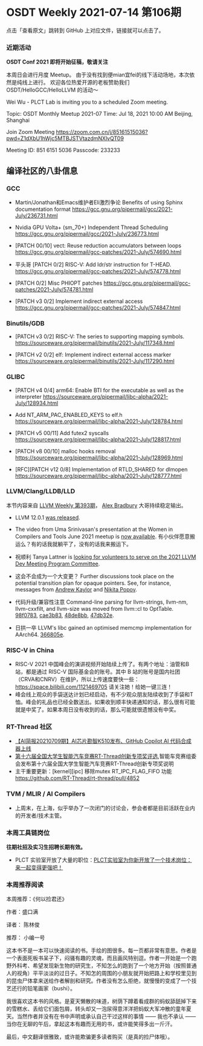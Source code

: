 # OSDT Weekly 2021-07-14 第106期

点击「查看原文」跳转到 GitHub 上对应文件，链接就可以点击了。

### 近期活动

**OSDT Conf 2021 即将开始征稿，敬请关注**

本周日会进行月度 Meetup。 由于没有找到便mian宜fei的线下活动场地，本次依然是纯线上进行。
欢迎各位热爱开源的老板赞助我们 OSDT/HelloGCC/HelloLLVM 的活动～

Wei Wu - PLCT Lab is inviting you to a scheduled Zoom meeting.

Topic: OSDT Monthly Meetup 2021-07
Time: Jul 18, 2021 10:00 AM Beijing, Shanghai

Join Zoom Meeting
https://zoom.com.cn/j/85161515036?pwd=Z1dXbU1hWjc5MTBJSTVtazdmNXlvQT09

Meeting ID: 851 6151 5036
Passcode: 233233

## 编译社区的八卦信息

### GCC

- Martin/Jonathan和Emacs维护者Eli激烈争论
  Benefits of using Sphinx documentation format
  https://gcc.gnu.org/pipermail/gcc/2021-July/236731.html

- Nvidia GPU Volta+ (sm_70+) Independent Thread Scheduling
  https://gcc.gnu.org/pipermail/gcc/2021-July/236773.html

- [PATCH 00/10] vect: Reuse reduction accumulators between loops
  https://gcc.gnu.org/pipermail/gcc-patches/2021-July/574690.html

- 平头哥 [PATCH 0/2] RISC-V: Add ldr/str instruction for T-HEAD.
  https://gcc.gnu.org/pipermail/gcc-patches/2021-July/574778.html

- [PATCH 0/2] Misc PHIOPT patches
  https://gcc.gnu.org/pipermail/gcc-patches/2021-July/574781.html

- [PATCH v3 0/2] Implement indirect external access
  https://gcc.gnu.org/pipermail/gcc-patches/2021-July/574847.html

### Binutils/GDB

- [PATCH v3 0/2] RISC-V: The series to supporting mapping symbols.
  https://sourceware.org/pipermail/binutils/2021-July/117348.html

- [PATCH v2 0/2] elf: Implement indirect external access marker
  https://sourceware.org/pipermail/binutils/2021-July/117290.html

### GLIBC

- [PATCH v4 0/4] arm64: Enable BTI for the executable as well as the interpreter
  https://sourceware.org/pipermail/libc-alpha/2021-July/128934.html

- Add NT_ARM_PAC_ENABLED_KEYS to elf.h
  https://sourceware.org/pipermail/libc-alpha/2021-July/128784.html

- [PATCH v5 00/11] Add futex2 syscalls
  https://sourceware.org/pipermail/libc-alpha/2021-July/128817.html

- [PATCH v8 00/10] malloc hooks removal
  https://sourceware.org/pipermail/libc-alpha/2021-July/128969.html

- [RFC][PATCH v12 0/8] Implementation of RTLD_SHARED for dlmopen
  https://sourceware.org/pipermail/libc-alpha/2021-July/128777.html

### LLVM/Clang/LLDB/LLD

本节内容来自 [LLVM Weekly 第393期](http://llvmweekly.org/issue/393)，
[Alex Bradbury](https://www.linkedin.com/in/alex-bradbury/) 大哥持续稳定输出。

* LLVM 12.0.1 [was released](https://lists.llvm.org/pipermail/llvm-announce/2021-July/000093.html).

* The video from Uma Srinivasan's presentation at the Women in Compilers and Tools June 2021 meetup is [now available](https://www.youtube.com/watch?v=K558YT30AKE).
  有小伙伴愿意搬运么？有的话我就躺平了，没有的话我来搬运下。

* 祝顺利 Tanya Lattner is [looking for volunteers to serve on the 2021 LLVM Dev Meeting Program Committee](https://lists.llvm.org/pipermail/llvm-dev/2021-July/151667.html).

* 这会不会成为一个大变更？ Further discussions took place on the potential transition plan for opaque pointers. See, for instance, messages from [Andrew  Kaylor](https://lists.llvm.org/pipermail/llvm-dev/2021-July/151670.html) and [Nikita Popov](https://lists.llvm.org/pipermail/llvm-dev/2021-July/151673.html).

* 代码升级/兼容性注意 Command-line parsing for llvm-strings, llvm-nm, llvm-cxxfilt, and llvm-size
  was moved from llvm::cl to OptTable.
  [98f0783](https://reviews.llvm.org/rG98f078324fc5),
  [cae3b83](https://reviews.llvm.org/rGcae3b831f430),
  [48de8bb](https://reviews.llvm.org/rG48de8bb0d375),
  [47db32e](https://reviews.llvm.org/rG47db32e542eb).

* 日拱一卒 LLVM's libc gained an optimised memcmp implementation for AArch64.
  [366805e](https://reviews.llvm.org/rG366805ea175e).

### RISC-V in China

* RISC-V 2021 中国峰会的演讲视频开始陆续上传了。有两个地址：油管和B站，都是通过 RISC-V 国际基金会的账号。其中 B 站的账号是国内社团（CRVA和CNRV）在维护，所以上传速度要快一些：
  https://space.bilibili.com/1121469705
  请关注她！给她一键三连！
* 峰会线上观众的手袋送达计划已经启动，有不少观众朋友陆续收到了手袋和T恤。峰会的礼品也已经全数送出。如果收到顺丰快递通知的话，那么很有可能就是中奖了。如果本周日没有收到的话，那么可能就很遗憾没有中奖。

### RT-Thread 社区

- [【AI简报20210709期】AI芯片勘智K510发布、GitHub Copilot AI 代码合成器上线](https://mp.weixin.qq.com/s/YLeq6VTnKxn25UFw6fEt3w)
- [第十六届全国大学生智能汽车竞赛RT-Thread创新专项奖评选](https://mp.weixin.qq.com/s/6kRtlYB-cnIKoS2WtnX1fw),智能车竞赛组委会发布第十六届全国大学生智能汽车竞赛RT-Thread创新专项奖说明
- 主干重要更新：[kernel][ipc] 移除mutex RT_IPC_FLAG_FIFO 功能 https://github.com/RT-Thread/rt-thread/pull/4852

### TVM / MLIR / AI Compilers

* 上周末，在上海，似乎举办了一次闭门的讨论会，参会者都是目前活跃在业内的开发者/技术主管。

### 本周工具链岗位

**往期社招及实习生招聘长期有效。**

- PLCT 实验室开放了大量的职位：[PLCT实验室为你新开放了一个技术岗位：来一起变得更强吧！](https://mp.weixin.qq.com/s/wXj-w5QCfRCLZ8eko1ysxQ)

### 本周推荐阅读

本周推荐：《何以捡君还》

作者：盛口满

译者： 陈林俊

推荐： 小编一号

这本书不是一本可以快速阅读的书。手绘的图很多。每一页都非常有意思。作者是一个表面死板书呆子下，闷骚有趣的灵魂，而且画风特别逗。作者一开始是一个跑野外科考、希望发现新生物的研究生，不知怎么的跑到了一个地方开始（按照普通人的视角）平平淡淡的过日子。不知怎的周围的小朋友就开始把路上和学校里见到的昆虫尸体拿来送给作者解剖和研究。作者没有怎么拒绝，就慢慢的变成了一个技艺还行的铅笔画家（bushi）。

我很喜欢这本书的风格。是夏天懒散的味道，树荫下蹲着看成群的蚂蚁舔舐掉下来的雪糕水、丢给它们面包屑，转头却又一泡尿得意洋洋把蚂蚁大军冲散的童年夏天。当然作者并没有在书中声明或承认自己干过这样的事情 —— 我也不承认 —— 当你在无聊的午后，拿起这本有趣而无用的书，或许能笑得多出一斤汗。

最后，中文翻译很雅致，或许能欺骗更多读者购买（是真的捡尸体哦）。
